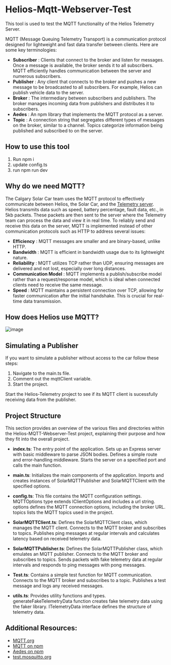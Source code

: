 # Helios-Mqtt-Webserver-Test

This tool is used to test the MQTT functionality of the Helios Telemetry Server.

MQTT (Message Queuing Telemetry Transport) is a communication protocol designed for lightweight and fast data transfer between clients. Here are some key terminologies:

- **Subscriber** : Clients that connect to the broker and listen for messages. Once a message is available, the broker sends it to all subscribers. MQTT efficiently handles communication between the server and numerous subscribers.
- **Publisher** : Any client that connects to the broker and pushes a new message to be broadcasted to all subscribers. For example, Helios can publish vehicle data to the server.
- **Broker** : The intermediary between subscribers and publishers. The broker manages incoming data from publishers and distributes it to subscribers.
- **Aedes** : An npm library that implements the MQTT protocol as a server.
- **Topic** : A connection string that segregates different types of messages on the broker, similar to a channel. Topics categorize information being published and subscribed to on the server.

## How to use this tool

1. Run npm i
2. update config.ts
3. run npm run dev

## Why do we need MQTT?

The Calgary Solar Car team uses the MQTT protocol to effectively communicate between Helios, the Solar Car, and the [Telemetry server](https://github.com/UCSolarCarTeam/Helios-Telemetry). Helios transmits data such as speed, battery percentage, fault data, etc., in 5kb packets. These packets are then sent to the server where the Telemetry team can process the data and view it in real time. To reliably send and receive this data on the server, MQTT is implemented instead of other communication protocols such as HTTP to address several issues:

- **Efficiency** : MQTT messages are smaller and are binary-based, unlike HTTP.
- **Bandwidth** : MQTT is efficient in bandwidth usage due to its lightweight nature.
- **Reliability** : MQTT utilizes TCP rather than UDP, ensuring messages are delivered and not lost, especially over long distances.
- **Communication Model** : MQTT implements a publish/subscribe model rather than a request/response model, which is ideal when connected clients need to receive the same message.
- **Speed** : MQTT maintains a persistent connection over TCP, allowing for faster communication after the initial handshake. This is crucial for real-time data transmission.

## How does Helios use MQTT?

![image](https://github.com/user-attachments/assets/bb974244-1b7d-4f4d-ad68-38afd6089c53)

## Simulating a Publisher

If you want to simulate a publisher without access to the car follow these steps:

1. Navigate to the main.ts file.
1. Comment out the mqttClient variable.
1. Start the project.

Start the Helios-Telemetry project to see if its MQTT client is sucessfully receiving data from the publisher. 

## Project Structure

This section provides an overview of the various files and directories within the Helios-MQTT-Webserver-Test project, explaining their purpose and how they fit into the overall project.

- **index.ts**: The entry point of the application.
Sets up an Express server with basic middleware to parse JSON bodies.
Defines a simple route and error-handling middleware.
Starts the server on a specified port and calls the main function.

- **main.ts**: Initializes the main components of the application.
Imports and creates instances of SolarMQTTPublisher and SolarMQTTClient with the specified options.

- **config.ts**: This file contains the MQTT configuration settings.
MQTTOptions type extends IClientOptions and includes a url string.
options defines the MQTT connection options, including the broker URL.
topics lists the MQTT topics used in the project.

- **SolarMQTTClient.ts**: Defines the SolarMQTTClient class, which manages the MQTT client.
Connects to the MQTT broker and subscribes to topics.
Publishes ping messages at regular intervals and calculates latency based on received telemetry data.

- **SolarMQTTPublisher.ts**: Defines the SolarMQTTPublisher class, which emulates an MQTT publisher.
Connects to the MQTT broker and subscribes to topics.
Sends packets with fake telemetry data at regular intervals and responds to ping messages with pong messages.

- **Test.ts**: Contains a simple test function for MQTT communication.
Connects to the MQTT broker and subscribes to a topic.
Publishes a test message and logs any received messages.

- **utils.ts**: Provides utility functions and types.
generateFakeTelemetryData function creates fake telemetry data using the faker library.
ITelemetryData interface defines the structure of telemetry data.

## Additional Resources:

- [MQTT.org](https://mqtt.org/)
- [MQTT on npm](https://www.npmjs.com/package/mqtt)
- [Aedes on npm](https://www.npmjs.com/package/aedes)
- [test.mosquitto.org](https://test.mosquitto.org/)
